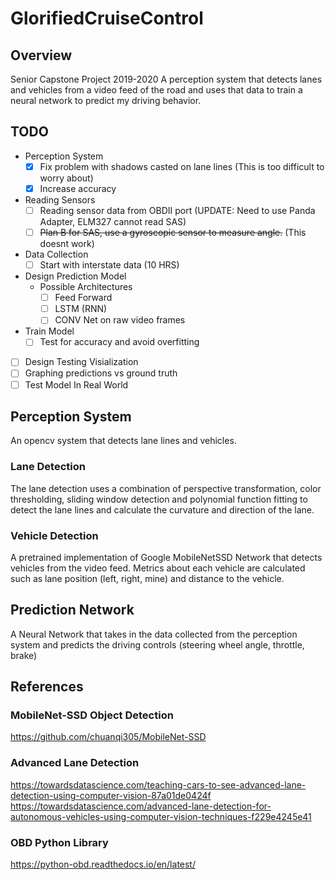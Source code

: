 # GlorifiedCruiseControl

## Overview
Senior Capstone Project 2019-2020
A perception system that detects lanes and vehicles from a video feed of the road and uses that data to train a neural network to predict my driving behavior.

## TODO
* Perception System
  * [x] Fix problem with shadows casted on lane lines (This is too difficult to worry about)
  * [x] Increase accuracy
* Reading Sensors
  * [ ] Reading sensor data from OBDII port (UPDATE: Need to use Panda Adapter, ELM327 cannot read SAS)
  * [ ] ~~Plan B for SAS, use a gyroscopic sensor to measure angle.~~ (This doesnt work)
* Data Collection
  * [ ] Start with interstate data (10 HRS)
* Design Prediction Model
  * Possible Architectures
    * [ ] Feed Forward
    * [ ] LSTM (RNN)
    * [ ] CONV Net on raw video frames
* Train Model
  * [ ] Test for accuracy and avoid overfitting
* [ ] Design Testing Visialization
* [ ] Graphing predictions vs ground truth
* [ ] Test Model In Real World

## Perception System
An opencv system that detects lane lines and vehicles. 

### Lane Detection
The lane detection uses a combination of perspective transformation, color thresholding, sliding window detection and polynomial function fitting to detect the lane lines and calculate the curvature and direction of the lane.

### Vehicle Detection
A pretrained implementation of Google MobileNetSSD Network that detects vehicles from the video feed. Metrics about each vehicle are calculated such as lane position (left, right, mine) and distance to the vehicle.

## Prediction Network
A Neural Network that takes in the data collected from the perception system and predicts the driving controls (steering wheel angle, throttle, brake)

## References
### MobileNet-SSD Object Detection
https://github.com/chuanqi305/MobileNet-SSD
### Advanced Lane Detection
https://towardsdatascience.com/teaching-cars-to-see-advanced-lane-detection-using-computer-vision-87a01de0424f
https://towardsdatascience.com/advanced-lane-detection-for-autonomous-vehicles-using-computer-vision-techniques-f229e4245e41
### OBD Python Library
https://python-obd.readthedocs.io/en/latest/
